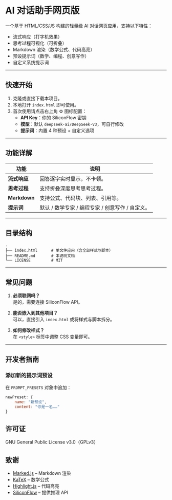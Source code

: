 # AI 对话助手网页版

一个基于 HTML/CSS/JS 构建的轻量级 AI 对话网页应用，支持以下特性：

- 流式响应（打字机效果）
- 思考过程可视化（可折叠）
- Markdown 渲染（数学公式、代码高亮）
- 预设提示词（数学、编程、创意写作）
- 自定义系统提示词

---

## 快速开始

1. 克隆或直接下载本项目。  
2. 本地打开 `index.html` 即可使用。  
3. 首次使用请点击右上角 ⚙️ 图标配置：
   - **API Key**：你的 SiliconFlow 密钥  
   - **模型**：默认 `deepseek-ai/DeepSeek-V3`，可自行修改  
   - **提示词**：内置 4 种预设 + 自定义选项  

---

## 功能详解

| 功能 | 说明 |
|---|---|
| **流式响应** | 回答逐字实时显示，不卡顿。 |
| **思考过程** | 支持折叠深度思考思考过程。 |
| **Markdown** | 支持公式、代码块、列表、引用等。 |
| **提示词** | 默认 / 数学专家 / 编程专家 / 创意写作 / 自定义。 |

---

## 目录结构
```
.
├── index.html      # 单文件应用（含全部样式与脚本）
├── README.md       # 本说明文档
└── LICENSE         # MIT
```

---

## 常见问题

1. **必须联网吗？**  
   是的，需要连接 SiliconFlow API。

2. **能否嵌入到其他项目？**  
   可以，直接引入 `index.html` 或将样式与脚本拆分。

3. **如何修改样式？**  
   在 `<style>` 标签中调整 CSS 变量即可。

---

## 开发者指南

### 添加新的提示词预设

在 `PROMPT_PRESETS` 对象中追加：

```js
newPreset: {
    name: "新预设",
    content: "你是一名……"
}
```

## 许可证

GNU General Public License v3.0（GPLv3）

## 致谢

- [Marked.js](https://marked.js.org) – Markdown 渲染  
- [KaTeX](https://katex.org) – 数学公式  
- [Highlight.js](https://highlightjs.org) – 代码高亮  
- [SiliconFlow](https://siliconflow.cn) – 提供推理 API

